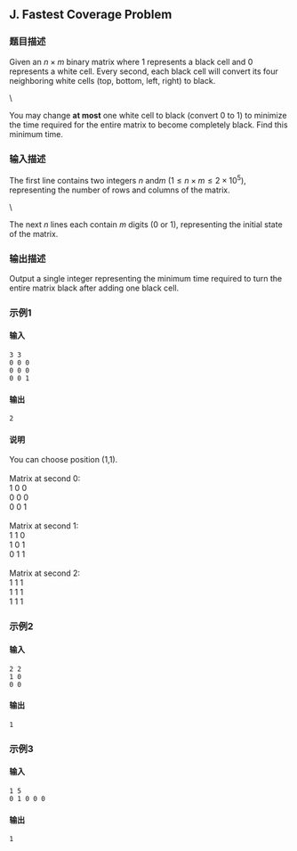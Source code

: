 ## J. Fastest Coverage Problem

### 题目描述

<div>

Given an $\textstyle n \times m$ binary
matrix where $\textstyle 1$ represents a
black cell and $\textstyle 0$ represents a
white cell. Every second, each black cell will convert its four
neighboring white cells (top, bottom, left, right) to black.

<div>

\

You may change **at most** one white cell to black (convert $\textstyle 0$ to $\textstyle 1$) to minimize the time required
for the entire matrix to become completely black. Find this minimum
time.

</div>

</div>

### 输入描述

<div>

The first line contains two integers $\textstyle n$ and$\textstyle m$ ($\textstyle 1 \leq n \times m \leq 2 \times 10^5$),
representing the number of rows and columns of the matrix.

</div>

<div>

\

</div>

The next $\textstyle n$ lines each contain $\textstyle m$ digits
($\textstyle 0$ or $\textstyle 1$), representing the initial
state of the matrix.

### 输出描述

Output a single integer representing the minimum time required to turn
the entire matrix black after adding one black cell.

### 示例1

#### 输入

```plain
3 3
0 0 0
0 0 0
0 0 1
```

#### 输出

```plain
2
```

#### 说明

You can choose position (1,1).\
\
Matrix at second 0:\
1 0 0\
0 0 0\
0 0 1\
\
Matrix at second 1:\
1 1 0\
1 0 1\
0 1 1\
\
Matrix at second 2:\
1 1 1\
1 1 1\
1 1 1

### 示例2

#### 输入

```plain
2 2
1 0
0 0
```

#### 输出

```plain
1
```

### 示例3

#### 输入

```plain
1 5
0 1 0 0 0
```

#### 输出

```plain
1
```

